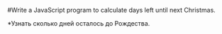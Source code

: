 #Write a JavaScript program to calculate days left until next Christmas.

*Узнать сколько дней осталось до Рождества.